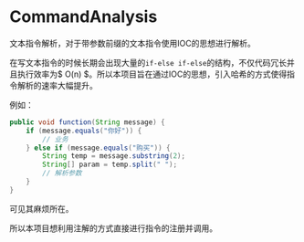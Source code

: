 # CommandAnalysis
文本指令解析，对于带参数前缀的文本指令使用IOC的思想进行解析。



在写文本指令的时候长期会出现大量的`if-else if-else`的结构，不仅代码冗长并且执行效率为$ O(n) $。所以本项目旨在通过IOC的思想，引入哈希的方式使得指令解析的速率大幅提升。

例如：

```java
public void function(String message) {
    if (message.equals("你好")) {
        // 业务
    } else if (message.equals("购买")) {
        String temp = message.substring(2);
        String[] param = temp.split(" ");
        // 解析参数
    }
}
```

可见其麻烦所在。

所以本项目想利用注解的方式直接进行指令的注册并调用。
